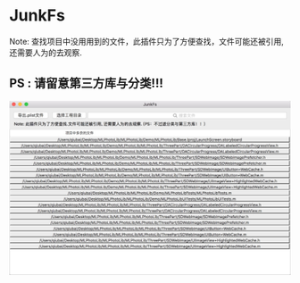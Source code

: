 # JunkFs

Note:  查找项目中没用用到的文件，此插件只为了方便查找，文件可能还被引用,  还需要人为的去观察. 

## PS : 请留意第三方库与分类!!!

<img src="https://github.com/MakeZL/JunkFs/blob/master/JunkFs.png" width="640"><br/>
